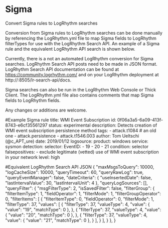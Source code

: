# Sigma
Convert Sigma rules to LogRhythm searches


Conversion from Sigma rules to LogRhythm searches can be done manually by referencing the LogRhythm.yml file to map Sigma fields to LogRhythm filterTypes for use with the LogRhythm Search API. An example of a Sigma rule and the equivalent LogRhythm API search is shown below.

Currently, there is a not an automated LogRhythm conversion for Sigma searches. LogRhythm Search API posts need to be made in JSON format. LogRhythm Search API documentation can be found at https://community.logrhythm.com/ and on your LogRhythm deployment at http://<webconsole>:8505/lr-search-api/docs. 

Sigma searches can also be run in the LogRhythm Web Console or Thick Client. The LogRhythm.yml file also contains comments that map Sigma fields to LogRhythm fields.

Any changes or additions are welcome.

#Example Sigma rule
title: WMI Event Subscription
id: 0f06a3a5-6a09-413f-8743-e6cf35561297
status: experimental
description: Detects creation of WMI event subscription persistence method
tags:
    - attack.t1084          # an old one
    - attack.persistence
    - attack.t1546.003
author: Tom Ueltschi (@c_APT_ure)
date: 2019/01/12
logsource:
    product: windows
    service: sysmon
detection:
    selector:
        EventID:
            - 19
            - 20
            - 21
    condition: selector
falsepositives:
    - exclude legitimate (vetted) use of WMI event subscription in your network
level: high

#Equivalent LogRhythm Search API JSON
{
    "maxMsgsToQuery": 10000,
    "logCacheSize": 10000,
    "queryTimeout": 60,
    "queryRawLog": true,
    "queryEventManager": false,
    "dateCriteria": {
        "useInsertedDate": false,
        "lastIntervalValue": 30,
        "lastIntervalUnit": 4
    },
    "queryLogSources": [],
    "queryFilter": {
        "msgFilterType": 2,
        "isSavedFilter": false,
        "filterGroup": {
            "filterItemType": 1,
            "fieldOperator": 1,
            "filterMode": 1,
            "filterGroupOperator": 0,
            "filterItems": [
                {
                    "filterItemType": 0,
                    "fieldOperator": 0,
                    "filterMode": 1,
                    "filterType": 37,
                    "values": [
                        {
                            "filterType": 37,
                            "valueType": 4,
                            "value": {
                                "value": "19",
                                "matchType": 0
                            },
                        },
                        {
                            "filterType": 37,
                            "valueType": 4,
                            "value": {
                                "value": "20",
                                "matchType": 0
                            },
                        },
                        {
                            "filterType": 37,
                            "valueType": 4,
                            "value": {
                                "value": "21",
                                "matchType": 0
                            },
                        }
                    ],
                }
            ],
        }
    },
}

